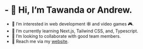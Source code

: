 # - 👋 Hi, I’m Tawanda or Andrew.
- 👀 I’m interested in web development 🕸 and video games 🎮.
- 🌱 I’m currently learning Next.js, Tailwind CSS, and, Typescript.
- 💞️ I’m looking to collaborate with good team members.
- 🤙 Reach me via my [website](https://tawanda-dev.netlify.app).

<!---
tawanda-profuse/tawanda-profuse is a ✨ special ✨ repository because its `README.md` (this file) appears on your GitHub profile.
You can click the Preview link to take a look at your changes.
--->
